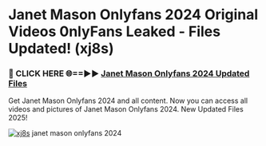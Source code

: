 # Janet Mason Onlyfans 2024 Original Videos 0nlyFans Leaked - Files Updated! (xj8s)

<h3>🔴 CLICK HERE 🌐==►► <a href="https://tinyurl.com/x26r9saj" rel="nofollow">Janet Mason Onlyfans 2024 Updated Files</a></h3>

Get Janet Mason Onlyfans 2024 and all content. Now you can access all videos and pictures of Janet Mason Onlyfans 2024. New Updated Files 2025!

[![xj8s](https://i.imgur.com/LkgZPqh.gif)](https://tinyurl.com/x26r9saj)
janet mason onlyfans 2024